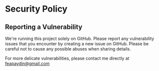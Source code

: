 # Security Policy

## Reporting a Vulnerability

We're running this project solely on GitHub. Please report any vulnerability issues that you encounter by creating a new issue on GitHub. Please be careful not to cause any possible abuses when sharing details.

For more delicate vulnerabilities, please contact me directly at feapaydin@gmail.com
